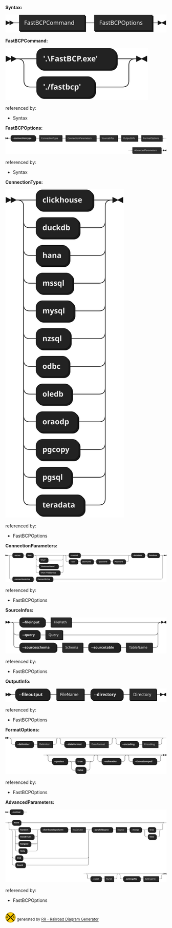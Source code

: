 **Syntax:**

![Syntax](diagram/Syntax.svg)

**FastBCPCommand:**

![FastBCPCommand](diagram/FastBCPCommand.svg)

referenced by:

* Syntax

**FastBCPOptions:**

![FastBCPOptions](diagram/FastBCPOptions.svg)

referenced by:

* Syntax

**ConnectionType:**

![ConnectionType](diagram/ConnectionType.svg)

referenced by:

* FastBCPOptions

**ConnectionParameters:**

![ConnectionParameters](diagram/ConnectionParameters.svg)

referenced by:

* FastBCPOptions

**SourceInfos:**

![SourceInfos](diagram/SourceInfos.svg)

referenced by:

* FastBCPOptions

**OutputInfo:**

![OutputInfo](diagram/OutputInfo.svg)

referenced by:

* FastBCPOptions

**FormatOptions:**

![FormatOptions](diagram/FormatOptions.svg)

referenced by:

* FastBCPOptions

**AdvancedParameters:**

![AdvancedParameters](diagram/AdvancedParameters.svg)

referenced by:

* FastBCPOptions

## 
![rr-2.3](diagram/rr-2.3.svg) <sup>generated by [RR - Railroad Diagram Generator][RR]</sup>

[RR]: https://www.bottlecaps.de/rr/ui